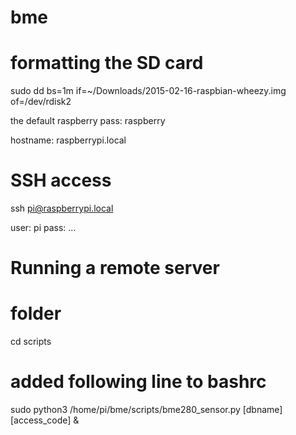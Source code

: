 # bme

# formatting the SD card
sudo dd bs=1m if=~/Downloads/2015-02-16-raspbian-wheezy.img of=/dev/rdisk2

the default raspberry pass: raspberry

hostname: raspberrypi.local

# SSH access
ssh pi@raspberrypi.local

user: pi
pass: ...

# Running a remote server
# folder
cd scripts 

# added following line to bashrc
sudo python3 /home/pi/bme/scripts/bme280_sensor.py [dbname] [access_code] &
